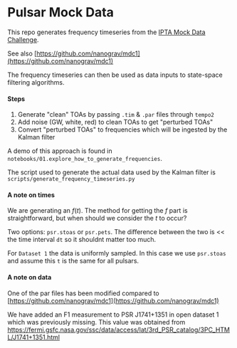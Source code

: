 # Pulsar Mock Data


This repo generates frequency timeseries from the [IPTA Mock Data Challenge](https://web.archive.org/web/20130108011819/http://www.ipta4gw.org/?page_id=126). 

See also [https://github.com/nanograv/mdc1](https://github.com/nanograv/mdc1)

The frequency timeseries can then be used as data inputs to state-space filtering algorithms. 



#### Steps


1. Generate "clean" TOAs by passing `.tim` & `.par` files through `tempo2`
2. Add noise (GW, white, red) to clean TOAs to get "perturbed TOAs"
3. Convert "perturbed TOAs" to frequencies which will be ingested by the Kalman filter


A demo of this approach is found in `notebooks/01.explore_how_to_generate_frequencies`.

The script used to generate the actual data used by the Kalman filter is `scripts/generate_frequency_timeseries.py`


#### A note on times 

We are generating an $f(t)$. The method for getting the $f$ part is straightforward, but when should we consider the $t$ to occur?

Two options: `psr.stoas` or `psr.pets`. The difference between the two is << the time interval `dt` so it shouldnt matter too much. 

For `Dataset 1` the data is uniformly sampled. In this case we use `psr.stoas` and assume this `t` is the same for all pulsars. 


#### A note on data

One of the par files has been modified compared to [https://github.com/nanograv/mdc1](https://github.com/nanograv/mdc1)

We have added an F1 measurement to PSR J1741+1351 in open dataset 1 which was previously missing. This value was obtained from https://fermi.gsfc.nasa.gov/ssc/data/access/lat/3rd_PSR_catalog/3PC_HTML/J1741+1351.html
